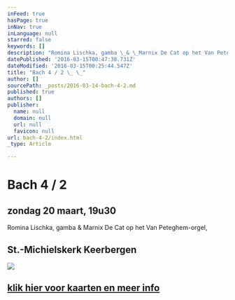 ```yaml
---
inFeed: true
hasPage: true
inNav: true
inLanguage: null
starred: false
keywords: []
description: "Romina Lischka, gamba \_& \_Marnix De Cat op het Van Peteghem-orgel, \_"
datePublished: '2016-03-15T00:47:38.731Z'
dateModified: '2016-03-15T00:25:44.547Z'
title: "Bach 4 / 2 \_ \_"
author: []
sourcePath: _posts/2016-03-14-bach-4-2.md
published: true
authors: []
publisher:
  name: null
  domain: null
  url: null
  favicon: null
url: bach-4-2/index.html
_type: Article

---
```

# Bach 4 / 2    

## zondag 20 maart, 19u30 

Romina Lischka, gamba  &  Marnix De Cat op het Van Peteghem-orgel,  

## St.-Michielskerk Keerbergen
![](https://the-grid-user-content.s3-us-west-2.amazonaws.com/51d48be9-64b9-4362-9390-f527de9c253f.jpg)

## [klik hier voor kaarten en meer info][0]

[0]: http://www.nieuwsblad.be/cnt/blcju_02170741